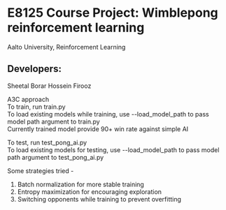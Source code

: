 # E8125 Course Project: Wimblepong reinforcement learning
Aalto University, Reinforcement Learning

## Developers:
Sheetal Borar
Hossein Firooz


A3C approach<br/>
To train, run train.py<br/>
To load existing models while training, use --load_model_path to pass model path argument to train.py<br/>
Currently trained model provide 90+ win rate against simple AI<br/>

To test, run test_pong_ai.py<br/>
To load existing models for testing, use --load_model_path to pass model path argument to test_pong_ai.py<br/>

Some strategies tried - <br/>
1. Batch normalization for more stable training<br/>
2. Entropy maximization for encouraging exploration<br/>
3. Switching opponents while training to prevent overfitting
